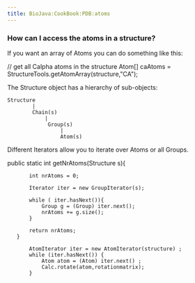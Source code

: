 ```yaml
---
title: BioJava:CookBook:PDB:atoms
---
```


### How can I access the atoms in a structure?

If you want an array of Atoms you can do something like this:

<java>

// get all Calpha atoms in the structure Atom[] caAtoms =
StructureTools.getAtomArray(structure,"CA");

</java>

The Structure object has a hierarchy of sub-objects:

    Structure
            |
            Chain(s)
                |
                 Group(s)
                     |
                     Atom(s)

Different Iterators allow you to iterate over Atoms or all Groups.

<java> public static int getNrAtoms(Structure s){

`       int nrAtoms = 0;`  
`       `  
`       Iterator iter = new GroupIterator(s);`  
`       `  
`       while ( iter.hasNext()){`  
`           Group g = (Group) iter.next();`  
`           nrAtoms += g.size();`  
`       }`  
`       `  
`       return nrAtoms;`  
`   }`

</java>

<java>

`       AtomIterator iter = new AtomIterator(structure) ;`  
`       while (iter.hasNext()) {`  
`           Atom atom = (Atom) iter.next() ;`  
`           Calc.rotate(atom,rotationmatrix);`  
`       }`

</java>
